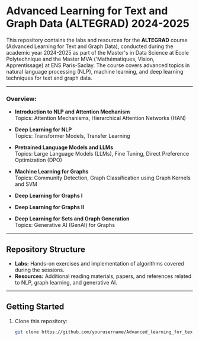 # Advanced Learning for Text and Graph Data (ALTEGRAD) 2024-2025

This repository contains the labs and resources for the **ALTEGRAD** course (Advanced Learning for Text and Graph Data), conducted during the academic year 2024-2025 as part of the Master's in Data Science at Ecole Polytechnique and the Master MVA ('Mathématiques, Vision, Apprentissage) at ENS Paris-Saclay. The course covers advanced topics in natural language processing (NLP), machine learning, and deep learning techniques for text and graph data.

---

### Overview:
- **Introduction to NLP and Attention Mechanism**  
  Topics: Attention Mechanisms, Hierarchical Attention Networks (HAN)  

- **Deep Learning for NLP**  
  Topics: Transformer Models, Transfer Learning  

- **Pretrained Language Models and LLMs**  
  Topics: Large Language Models (LLMs), Fine Tuning, Direct Preference Optimization (DPO)

- **Machine Learning for Graphs**  
  Topics: Community Detection, Graph Classification using Graph Kernels and SVM

- **Deep Learning for Graphs I**  

- **Deep Learning for Graphs II**  

- **Deep Learning for Sets and Graph Generation**  
  Topics: Generative AI (GenAI) for Graphs  

---

## Repository Structure

- **Labs:** Hands-on exercises and implementation of algorithms covered during the sessions.  
- **Resources:** Additional reading materials, papers, and references related to NLP, graph learning, and generative AI.  

---

## Getting Started

1. Clone this repository:
   ```bash
   git clone https://github.com/yourusername/Advanced_learning_for_text_and_graph_data_ALTEGRAD.git
